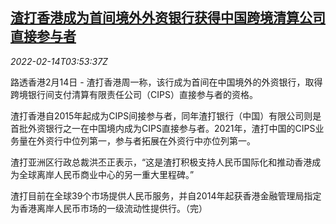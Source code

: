 <!--1644811262000-->
[渣打香港成为首间境外外资银行获得中国跨境清算公司直接参与者](https://cn.reuters.com/article/standard-chartered-hk-china-crossborder-idCNKBS2KJ073)
------

<div><i>2022-02-14T03:53:37Z</i></div><p>路透香港2月14日 - 渣打香港周一称，该行成为首间在中国境外的外资银行，取得跨境银行间支付清算有限责任公司（CIPS）直接参与者的资格。</p><p>渣打香港自2015年起成为CIPS间接参与者，同年渣打银行（中国）有限公司则是首批外资银行之一在中国境内成为CIPS直接参与者。2021年，渣打中国的CIPS业务量在外资行中位列第一，参与者拓展在外资行中亦位列第一。</p><p>渣打亚洲区行政总裁洪丕正表示，“这是渣打积极支持人民币国际化和推动香港成为全球离岸人民币商业中心的另一重大里程碑。”</p><p>渣打目前在全球39个市场提供人民币服务，并自2014年起获香港金融管理局指定为香港离岸人民币市场的一级流动性提供行。（完）</p>
